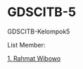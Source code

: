 # GDSCITB-5
GDSCITB-Kelompok5 

List Member:

<a href="https://github.com/rahmat-wi">1. Rahmat Wibowo</a>
